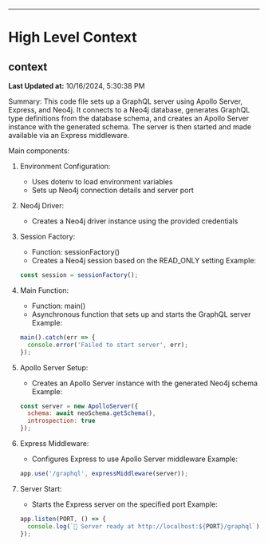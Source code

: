 

---
# High Level Context
## context
**Last Updated at:** 10/16/2024, 5:30:38 PM

Summary:
This code file sets up a GraphQL server using Apollo Server, Express, and Neo4j. It connects to a Neo4j database, generates GraphQL type definitions from the database schema, and creates an Apollo Server instance with the generated schema. The server is then started and made available via an Express middleware.

Main components:

1. Environment Configuration:
   - Uses dotenv to load environment variables
   - Sets up Neo4j connection details and server port

2. Neo4j Driver:
   - Creates a Neo4j driver instance using the provided credentials

3. Session Factory:
   - Function: sessionFactory()
   - Creates a Neo4j session based on the READ_ONLY setting
   Example:
   ```javascript
   const session = sessionFactory();
   ```

4. Main Function:
   - Function: main()
   - Asynchronous function that sets up and starts the GraphQL server
   Example:
   ```javascript
   main().catch(err => {
     console.error('Failed to start server', err);
   });
   ```

5. Apollo Server Setup:
   - Creates an Apollo Server instance with the generated Neo4j schema
   Example:
   ```javascript
   const server = new ApolloServer({
     schema: await neoSchema.getSchema(),
     introspection: true
   });
   ```

6. Express Middleware:
   - Configures Express to use Apollo Server middleware
   Example:
   ```javascript
   app.use('/graphql', expressMiddleware(server));
   ```

7. Server Start:
   - Starts the Express server on the specified port
   Example:
   ```javascript
   app.listen(PORT, () => {
     console.log(`🚀 Server ready at http://localhost:${PORT}/graphql`);
   });
   ```
